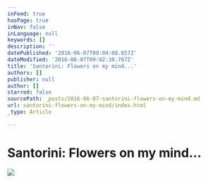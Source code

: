 ```yaml
---
inFeed: true
hasPage: true
inNav: false
inLanguage: null
keywords: []
description: ''
datePublished: '2016-06-07T09:04:08.857Z'
dateModified: '2016-06-07T09:02:30.767Z'
title: 'Santorini: Flowers on my mind...'
authors: []
publisher: null
author: []
starred: false
sourcePath: _posts/2016-06-07-santorini-flowers-on-my-mind.md
url: santorini-flowers-on-my-mind/index.html
_type: Article

---
```

# Santorini: Flowers on my mind...
![](https://the-grid-user-content.s3-us-west-2.amazonaws.com/31294809-e991-40d2-a68c-9f2cdb16c74d.jpg)